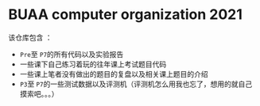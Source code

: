 # BUAA computer organization 2021

该仓库包含 ：

* ``Pre``至 ``P7``的所有代码以及实验报告
* 一些课下自己练习着玩的往年课上考试题目代码
* 一些课上笔者没有做出的题目的复盘以及相关课上题目的介绍
* ``P3``至 ``P7``的一些测试数据以及评测机（评测机怎么用我也忘了，想用的就自己摸索吧。。。）
